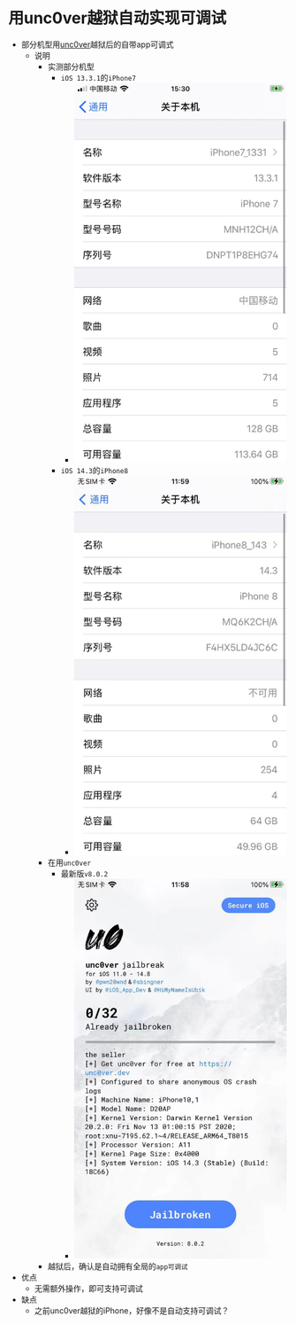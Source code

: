 # 用unc0ver越狱自动实现可调试

* 部分机型用[unc0ver](https://book.crifan.org/books/ios_re_iphone_jailbreak/website/doing_jailbreak/do_jailbreak/unc0ver.html)越狱后的自带app可调式
  * 说明
    * 实测部分机型
      * `iOS 13.3.1`的`iPhone7`
        * ![iphone7_ios13_3_1](../../assets/img/iphone7_ios13_3_1.jpg)
      * `iOS 14.3`的`iPhone8`
        * ![iphone8_ios14_3](../../assets/img/iphone8_ios14_3.jpg)
    * 在用`unc0ver`
      * 最新版`v8.0.2`
        * ![unc0ver_v802](../../assets/img/unc0ver_v802.jpg)
    * 越狱后，确认是自动拥有全局的`app可调试`
* 优点
  * 无需额外操作，即可支持可调试
* 缺点
  * 之前unc0ver越狱的iPhone，好像不是自动支持可调试？
